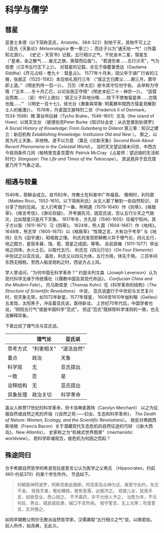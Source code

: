 # 科学与儒学

## 彗星

亚里士多德（以下简称亚氏，Aristotle，384-322）别地于天，其物不可上之
（亚氏《天象论》_Meteorologica_ 巻一章三）；
而庄子以为“通天地一气”（《外篇知北游》）。
《史记・天官书》记载，五行相沴之气，干扰金木二星，彗星生
（“星者，金之散气……蚩尤之旗，类彗而后曲”）。
“君道伤者……五行沴天”，气为信使（《汉书五行志下上》）。
对彗星的记载，亦见于唐瞿曇悉达（Gautama Siddha）《开元占经・巻九十：彗星占》。
1577年十月末，因父卒于湖广行省的江陵，张居正（1525-1582）本应依礼观行三年
（“居正乞归葬父……期三月，葬毕即上道。”
《明史列传一百一》）。
万历（李太后）欲令其守位勿守丧。
此举称为夺情（“五年……冬十月乙巳，以论张居正夺情”《明史本纪二十・神宗一》）。
“适彗出西南……（吴）中行上疏曰：‘居正父子异地分暌……陛下不使匍匐星奔……岂情也哉……’”
（《明史一百十七》，徐光台《異象與常象: 明萬曆年間西方彗星見解對士人的衝激》）。
1576年，丹麦国王腓特烈二世（Frederick II of Denmark，1534-1588）赐
第谷布拉赫（Tycho Brahe，1546-1601）文岛（the island of Hven）以筑天文台
（彼德伯克Peter Burke《知识社会史：从古登堡到狄德罗》
_A Social History of Knowledge: From Gutenberg to Diderot_
第三章：知识之建立：新旧机构 _Establishing Knowledge: Instituions Old and New_ ）。
察之，以其为月上天象，非地物，遂不以为意
（第氏《论新天象》_Second Book About Recent Phenomena in the Celestial World_）。
当时天文望远镜未问世，中西古今观测条件几同（帕特里克麦克雷W. Patrick McCray
《占星师：望远镜的生活和时代》_Stargazer: The Life and Times of the Telescope_）。
其说竟异于亚氏彗星乃月下气象之说。

## 相遇与较量

1540年，耶稣会成立。自1582年，传教士在科普中广布福音。
晚明时，利玛窦（Matteo Ricci，1552-1610，以下简称利氏）从文人那了解到一些自然知识，
并分享了他的见闻。
文人们考据了一番。熊明遇（1579-1649）作《则草》、《格致草》、《格言考信》、《渺论存疑》，
开考据先河，因亚氏说，否认五行沴天之气致灾，比如彗星只是月下天象。
1617年冬，方孔炤（1590-1655）任福宁知州。其子方以智（1611-1671）习《则草》。
1624年，熊人霖（1604-1667）作《地纬》。
1648年，熊志学（1605-1675）以《格致草》“性理之言，大有功于考亭”
与《地纬》合为《函宇通》，昭格致之理。
利氏则发现耶稣教义异于理气论，四元五行，地之圆方，星宿多寡，蚀、雹、彗星之成因，等等。
此前邵雍（1011-1077）举出地之四体，水火土石，以取代五行。
利氏在《四元行论》（_On Four Elements_）中则试之以亚氏说。
虽败，利氏又以四元为体，五行为用，体先于用。
三百年间东西无相胜。至西人船坚炮利之时，西说方占上风。

学人曾诘问，“为何中国无科学革命？”
约瑟夫列文森（Joseph Levenson）认为现代科学无缘于传统儒社（《儒教中国及其现代命运》，
_Confucian China and the Modern Fate_）。
托马斯库恩（Thomas Kuhn）在《科学革命的结构》（_The Structure of Scientific Revolutions_）
中说， 亚氏说盛行于中世纪与文艺复兴时，但天象无常，如1572年新星，1577年彗星，
1609至1610年伽利略（Galileo）五发现，太阳黑子，冲击着亚氏说，亟待新诠。
上世纪70年代后，中国学者也说，“阴阳五行气”或是中国科学“范式”。
但这“范式”既排除科学准则的一致，也无法解释异象。

下表比较了理气论与亚氏说。

|        |理气论    |亚氏说    |
|--------|----------|----------|
|思考方式|“利害相关”|“道法自然”|
|重点    |政治      |天象      |
|科学观  |无        |亚氏提出  |
|一致    |否        |是        |
|诠释结构|无        |亚氏提出  |
|异象处理|政治关切  |科学革命  |

虽众人称赞17世纪的科学革命，但卡洛琳麦茜特（Carolyn Merchant）
以之为征服自然或自然之死的开端（《自然之死——妇女、生态和科学革命》，
_The Death of Nature: Women, Ecology, and the Scientific Revolutions_）。
她反对弗朗西斯培根（Francis Bacon）关于潜藏现代生态危机的自然征途的巧辩
（《新大西岛》，_New Atlantis_）。
史家称之为“机械式世界图景”（mechanistic worldview）。
若科学即诸观念，彼危机为何因之而起？

## 殊途同归

合乎希腊自然哲学的希波克拉底誓言公认为医学之父希氏
（Hippocrates，约前460-约前370）的某个学生所作。
节选如下。

> 仰赖医神阿波罗，阿斯克勒庇俄斯，阿克索及众神为证，我誓守此约，矢志不渝。
> 授我艺者，敬如椿楦，彼有急需，必接济之。
> 视彼儿女，犹我手足，如欲受业，悉心授之。
> 不予毒药，亦不允他人予之。
> 治愈为本，不论何处、男女、城民或奴隶，缄口不言所闻。
> 恪守誓言，无上光荣；苟食誓言，实共殛之。

如同早期教父照抄无教派自然哲学家，汉儒袭取“五行相沴之气”说，以限君权。
前人所作，如尧典，无此义。
